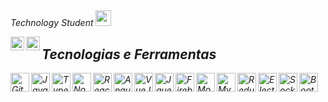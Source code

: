##

<p><em> Technology Student <img src="https://media2.giphy.com/media/SUEN0j6R09jeEriEWr/giphy.gif?cid=ecf05e47f4f5jrf5a45vtjw830ten75mii34yk8rc7h099mv&rid=giphy.gif" width="25"></br>

<a title="Linkedin" href="https://www.linkedin.com/in/guilhermee-santos/"><img align="left" alt="Guilherme LinkdeIN" width="22px" src="https://cdn-icons-png.flaticon.com/512/174/174857.png" /></a>
<a title="Email" href = "mailto:contato@guilhermesantosmj"><img align="left" alt="Guilherme Email" width="22px" src="https://cdn.jsdelivr.net/gh/devicons/devicon@latest/icons/google/google-plain.svg" /></a>

##

## Tecnologias e Ferramentas

<div>

  <img align="left" width="30px" title="Git" alt="Git" src="https://cdn.jsdelivr.net/gh/devicons/devicon@latest/icons/git/git-plain.svg" />
  <img align="left" width="30px" title="JavaScript" alt="JavaScript" src="https://cdn.jsdelivr.net/gh/devicons/devicon@latest/icons/javascript/javascript-plain.svg" />
  <img align="left" width="30px" title="TypeScript" alt="TypeScript" src="https://cdn.jsdelivr.net/gh/devicons/devicon@latest/icons/typescript/typescript-original.svg" />
  <img align="left" width="30px" title="NodeJS" alt="NodeJS" src="https://cdn.jsdelivr.net/gh/devicons/devicon@latest/icons/nodejs/nodejs-original.svg" />
  <img align="left" width="30px" title="React" alt="React" src="https://cdn.jsdelivr.net/gh/devicons/devicon@latest/icons/react/react-original.svg" />
  <img align="left" width="30px" title="Angular" alt="Angular" src="https://cdn.jsdelivr.net/gh/devicons/devicon@latest/icons/angular/angular-original.svg" />
  <img align="left" width="30px" title="VueJS" alt="VueJS" src="https://cdn.jsdelivr.net/gh/devicons/devicon@latest/icons/vuejs/vuejs-original.svg" />  
  <img align="left" width="30px" title="Jquery" alt="Jquery" src="https://cdn.jsdelivr.net/gh/devicons/devicon@latest/icons/jquery/jquery-original.svg" />
  <img align="left" width="30px" title="Firebase" alt="Firebase" src="https://cdn.jsdelivr.net/gh/devicons/devicon@latest/icons/firebase/firebase-original.svg" />
  <img align="left" width="30px" title="MongoDB" alt="MongoDB" src="https://cdn.jsdelivr.net/gh/devicons/devicon@latest/icons/mongodb/mongodb-original.svg" />
  <img align="left" width="30px" title="MySQL" alt="MySQL" src="https://cdn.jsdelivr.net/gh/devicons/devicon@latest/icons/mysql/mysql-original.svg" />
  <img align="left" width="30px" title="Redux" alt="Redux" src="https://cdn.jsdelivr.net/gh/devicons/devicon@latest/icons/redux/redux-original.svg" />
  <img align="left" width="30px" title="Electron" alt="Electron" src="https://cdn.jsdelivr.net/gh/devicons/devicon@latest/icons/electron/electron-original.svg" />
  <img align="left" width="30px" title="Socket" alt="Socket" src="https://cdn.jsdelivr.net/gh/devicons/devicon@latest/icons/socketio/socketio-original.svg" />
  <img align="left" width="30px" title="Bootstrap" alt="BootStrap" src="https://cdn.jsdelivr.net/gh/devicons/devicon@latest/icons/bootstrap/bootstrap-original.svg" />
  
</div>

